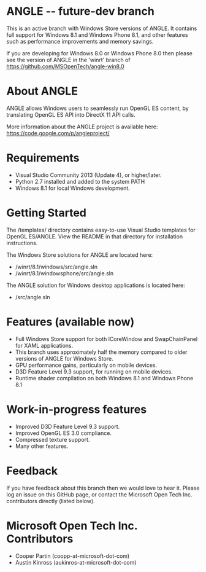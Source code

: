 ANGLE -- future-dev branch
=====

This is an active branch with Windows Store versions of ANGLE. It contains
full support for Windows 8.1 and Windows Phone 8.1, and other features such as
performance improvements and memory savings.

If you are developing for Windows 8.0 or Windows Phone 8.0 then please see the
version of ANGLE in the 'winrt' branch of https://github.com/MSOpenTech/angle-win8.0

About ANGLE
=====
ANGLE allows Windows users to seamlessly run OpenGL ES content, by translating 
OpenGL ES API into DirectX 11 API calls.

More information about the ANGLE project is available here: 
https://code.google.com/p/angleproject/

Requirements
=====
* Visual Studio Community 2013 (Update 4), or higher/later.
* Python 2.7 installed and added to the system PATH
* Windows 8.1 for local Windows development.

Getting Started
=====
The /templates/ directory contains easy-to-use Visual Studio templates for
OpenGL ES/ANGLE. View the README in that directory for installation 
instructions.

The Windows Store solutions for ANGLE are located here:

* /winrt/8.1/windows/src/angle.sln
* /winrt/8.1/windowsphone/src/angle.sln

The ANGLE solution for Windows desktop applications is located here:

* /src/angle.sln

Features (available now)
=====
+ Full Windows Store support for both ICoreWindow and SwapChainPanel for XAML 
applications.
+ This branch uses approximately half the memory compared to older versions of
ANGLE for Windows Store.
+ GPU performance gains, particularly on mobile devices.
+ D3D Feature Level 9.3 support, for running on mobile devices.
+ Runtime shader compilation on both Windows 8.1 and Windows Phone 8.1

Work-in-progress features
=====
+ Improved D3D Feature Level 9.3 support.
+ Improved OpenGL ES 3.0 compliance.
+ Compressed texture support.
+ Many other features.

Feedback
=====
If you have feedback about this branch then we would love to hear it. Please 
log an issue on this GitHub page, or contact the Microsoft Open Tech Inc. 
contributors directly (listed below). 

Microsoft Open Tech Inc. Contributors
=====
* Cooper Partin (coopp-at-microsoft-dot-com)
* Austin Kinross (aukinros-at-microsoft-dot-com)
